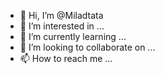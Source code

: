 - 👋 Hi, I’m @Miladtata
- 👀 I’m interested in ...
- 🌱 I’m currently learning ...
- 💞️ I’m looking to collaborate on ...
- 📫 How to reach me ...

<!---
Miladtata/Miladtata is a ✨ special ✨ repository because its `README.md` (this file) appears on your GitHub profile.
You can click the Preview link to take a look at your changes.
--->
